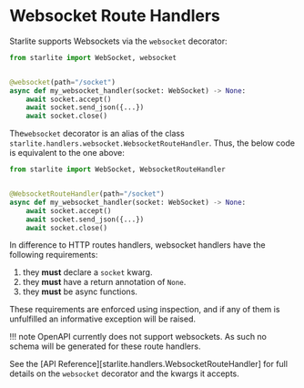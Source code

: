 # Websocket Route Handlers

Starlite supports Websockets via the `websocket` decorator:

```python
from starlite import WebSocket, websocket


@websocket(path="/socket")
async def my_websocket_handler(socket: WebSocket) -> None:
    await socket.accept()
    await socket.send_json({...})
    await socket.close()
```

The`websocket` decorator is an alias of the class `starlite.handlers.websocket.WebsocketRouteHandler`. Thus, the below
code is equivalent to the one above:

```python
from starlite import WebSocket, WebsocketRouteHandler


@WebsocketRouteHandler(path="/socket")
async def my_websocket_handler(socket: WebSocket) -> None:
    await socket.accept()
    await socket.send_json({...})
    await socket.close()
```

In difference to HTTP routes handlers, websocket handlers have the following requirements:

1. they **must** declare a `socket` kwarg.
2. they **must** have a return annotation of `None`.
3. they **must** be async functions.

These requirements are enforced using inspection, and if any of them is unfulfilled an informative exception will be raised.

!!! note
    OpenAPI currently does not support websockets. As such no schema will be generated for these route handlers.

See the [API Reference][starlite.handlers.WebsocketRouteHandler] for full details on the `websocket` decorator and the kwargs it accepts.
